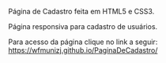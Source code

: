 Página de Cadastro feita em HTML5 e CSS3.

Página responsiva para cadastro de usuários.

Para acesso da página clique no link a seguir: https://wfmunizj.github.io/PaginaDeCadastro/

